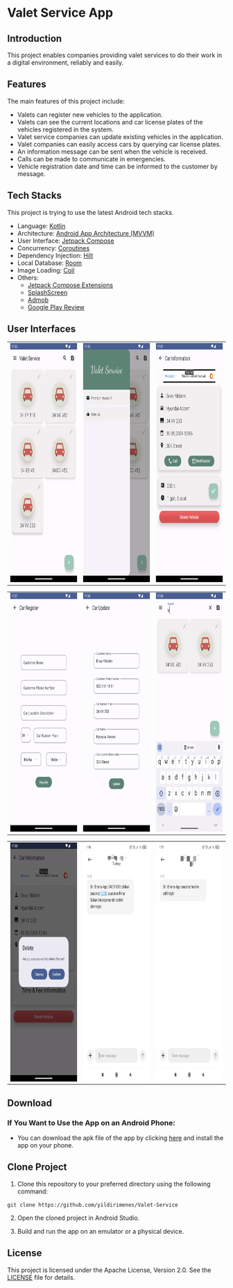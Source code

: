 # Valet Service App

## Introduction
This project enables companies providing valet services to do their work in a digital environment, reliably and easily.

## Features

The main features of this project include:

- Valets can register new vehicles to the application.
-	Valets can see the current locations and car license plates of the vehicles registered in the system.
-	Valet service companies can update existing vehicles in the application.
-	Valet companies can easily access cars by querying car license plates.
-   An information message can be sent when the vehicle is received.
-   Calls can be made to communicate in emergencies.
-   Vehicle registration date and time can be informed to the customer by message.


## Tech Stacks

This project is trying to use the latest Android tech stacks.

- Language: [Kotlin](https://kotlinlang.org)
- Architecture: [Android App Architecture (MVVM) ](https://developer.android.com/topic/architecture)
- User Interface: [Jetpack Compose](https://developer.android.com/jetpack/compose)
- Concurrency: [Coroutines](https://kotlinlang.org/docs/coroutines-overview.html)
- Dependency Injection: [Hilt](https://developer.android.com/training/dependency-injection/hilt-android)
- Local Database: [Room](https://developer.android.com/training/data-storage/room)
- Image Loading: [Coil](https://coil-kt.github.io) 
- Others:
  - [Jetpack Compose Extensions](https://google.github.io/accompanist)
  - [SplashScreen](https://developer.android.com/develop/ui/views/launch/splash-screen)
  - [Admob](https://admob.google.com/intl/tr/home/)
  - [Google Play Review](https://developer.android.com/guide/playcore/in-app-review)
  
## User Interfaces
  <table>
  <tr>
  <td><img src="images/category_page.png" width="250" height="550"></td>
  <td><img src="images/drawer_page.png" width="250" height="550"></td>
  <td><img src="images/car_detail.png" width="250" height="550"></td>
  </tr>
</table>
<table>
  <tr>
  <td><img src="images/car_register.png" width="250" height="550"></td>
  <td><img src="images/car_update.png" width="250" height="550"></td>
  <td><img src="images/car_search.png" width="250" height="550"></td>
  </tr>
</table>
<table>
  <tr>
  <td><img src="images/car_delete.png" width="250" height="550"></td>
  <td><img src="images/car_information_message.jpeg" width="250" height="550"></td>
  <td><img src="images/vale_message.jpeg" width="250" height="550"></td>
  </tr>
</table>

## Download

### If You Want to Use the App on an Android Phone:

* You can download the apk file of the app by clicking [here](https://drive.google.com/drive/folders/18cOxlrR9eJNvtUxZmmBriI-itHjHCdRg?usp=sharing) and install the app on your phone.

## Clone Project

1. Clone this repository to your preferred directory using the following command:

```
git clone https://github.com/yildirimenes/Valet-Service
```
2. Open the cloned project in Android Studio.

3. Build and run the app on an emulator or a physical device.


## License
This project is licensed under the Apache License, Version 2.0. See the [LICENSE](LICENSE) file for details.
